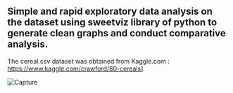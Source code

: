 
## Simple and rapid exploratory data analysis on the dataset using sweetviz library of python to generate clean graphs and conduct comparative analysis.

The cereal.csv dataset was obtained from Kaggle.com  : https://www.kaggle.com/crawford/80-cereals] 


![Capture](https://user-images.githubusercontent.com/47896745/85308101-6d67c000-b4ce-11ea-883f-58b110ad7920.PNG)
